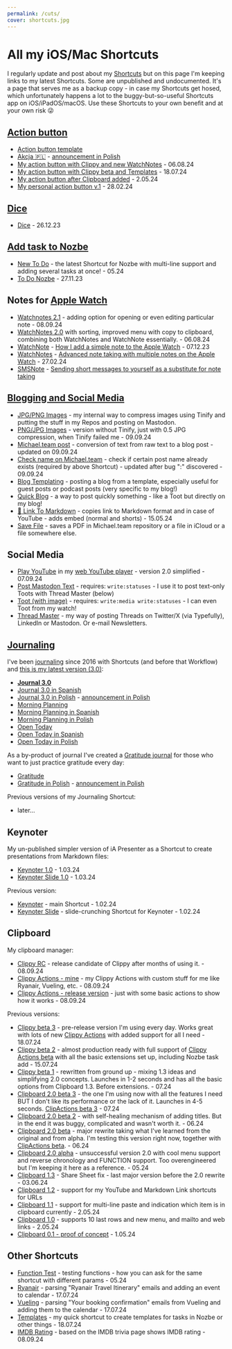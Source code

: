 ```yaml
---
permalink: /cuts/
cover: shortcuts.jpg
---
```


# All my iOS/Mac Shortcuts

I regularly update and post about my [Shortcuts](/shortcuts) but on this page I'm keeping links to my latest Shortcuts. Some are unpublished and undocumented. It's a page that serves me as a backup copy - in case my Shortcuts get hosed, which unfortunately happens a lot to the buggy-but-so-useful Shortcuts app on iOS/iPadOS/macOS. Use these Shortcuts to your own benefit and at your own risk 😜

## [Action button](/action/)

- [Action button template](https://www.icloud.com/shortcuts/697fc874b91a42a7902e525e7273e984)
- [Akcja 🇵🇱](https://www.icloud.com/shortcuts/116534d8a03b4aa59990916372c93198) - [announcement in Polish](/pl/action/)
- [My action button with Clippy and new WatchNotes](https://www.icloud.com/shortcuts/ba4515334da04bf2b09b09ccff434a9e) - 06.08.24
- [My action button with Clippy beta and Templates](https://www.icloud.com/shortcuts/4c4f364c91d5410abba29121bac26340) - 18.07.24
- [My action button after Clipboard added](https://www.icloud.com/shortcuts/cfb96a3af9414087aee7f056eda8d12c) - 2.05.24
- [My personal action button v.1](https://www.icloud.com/shortcuts/bf8bb92c6b1c47f78382ecc21956ba8c) - 28.02.24

## [Dice](/dice-shortcut/)

- [Dice](https://www.icloud.com/shortcuts/a7f51ab434e6402f89829296ebd5e183) - 26.12.23

## [Add task to Nozbe](/nozbe-add)

- [New To Do](https://www.icloud.com/shortcuts/1287fff8c121451db73d1215cadfe32a) - the latest Shortcut for Nozbe with multi-line support and adding several tasks at once! - 05.24
- [To Do Nozbe](https://www.icloud.com/shortcuts/9e8eb326b6e1400e991f98834880184a) - 27.11.23

## Notes for [Apple Watch](/applewatch)

- [Watchnotes 2.1](https://www.icloud.com/shortcuts/fc7ab4aa9329407bb625869c8bad4aa7) - adding option for opening or even editing particular note - 08.09.24
- [WatchNotes 2.0](https://www.icloud.com/shortcuts/7be32e54a3d242c18f629e4ae4cdd9a5) with sorting, improved menu with copy to clipboard, combining both WatchNotes and WatchNote essentially. - 06.08.24
- [WatchNote](https://www.icloud.com/shortcuts/b075cee4a0a54e61bc3758b3c88f2e0c) - [How I add a simple note to the Apple Watch](/watchnote/) - 07.12.23
- [WatchNotes](https://www.icloud.com/shortcuts/78a978eb72b747ca902be2326b7362bb) - [Advanced note taking with multiple notes on the Apple Watch](/watchnotes/) - 27.02.24
- [SMSNote](https://www.icloud.com/shortcuts/65685f0a9c6e466a83eada7303b2b6fd) - [Sending short messages to yourself as a substitute for note taking](/smsnote/)

## [Blogging and Social Media](/blogging/)

- [JPG/PNG Images](https://www.icloud.com/shortcuts/9696f209e4384c0a9fb2f95b920f17d7) - my internal way to compress images using Tinify and putting the stuff in my Repos and posting on Mastodon.
- [PNG/JPG Images](https://www.icloud.com/shortcuts/49ee1aa8af6c4a27a63df4cbe3fa58cf) - version without Tinify, just with 0.5 JPG compression, when Tinify failed me - 09.09.24
- [Michael.team post](https://www.icloud.com/shortcuts/22475550ff894df6a1eafa1df92c54a0) - conversion of text from raw text to a blog post - updated on 09.09.24
- [Check name on Michael.team](https://www.icloud.com/shortcuts/4d591ebb44cc4975bb325a6de917b752) - check if certain post name already exists (required by above Shortcut) - updated after bug ":" discovered - 09.09.24
- [Blog Templating](https://www.icloud.com/shortcuts/710826c52f044d2da3138ea53115e6c2) - posting a blog from a template, especially useful for guest posts or podcast posts (very specific to my blog!)
- [Quick Blog](https://www.icloud.com/shortcuts/08b7905810e94c7c80440171289898a8) - a way to post quickly something - like a Toot but directly on my blog!
- [🔗 Link To Markdown](https://www.icloud.com/shortcuts/4a7ee7378c664ad58f0f265ce59d9011) - copies link to Markdown format and in case of YouTube - adds embed (normal and shorts) - 15.05.24
- [Save File](https://www.icloud.com/shortcuts/63109e313f6d4986a8b6167cc5422e85) - saves a PDF in Michael.team repository or a file in iCloud or a file somewhere else.

## Social Media

- [Play YouTube](https://www.icloud.com/shortcuts/56ebe64991fc441ea1bf0d4b52eaa2dd) in my [web YouTube player](/yt/) - version 2.0 simplified - 07.09.24
- [Post Mastodon Text](https://www.icloud.com/shortcuts/50588896a82442b48c062182d9bc352f) - requires: `write:statuses` - I use it to post text-only Toots with Thread Master (below)
- [Toot (with image)](https://www.icloud.com/shortcuts/eaaf8065a44149548103d8c24fb22dca) - requires: `write:media write:statuses` - I can even Toot from my watch!
- [Thread Master](https://www.icloud.com/shortcuts/ce691c0d758f48f3aceefbbb526c250b) - my way of posting Threads on Twitter/X (via Typefully), LinkedIn or Mastodon. Or e-mail Newsletters.

## [Journaling](/journal/)

I've been [journaling](/journal/) since 2016 with Shortcuts (and before that Workflow) and [this is my latest version (3.0)](/journal3):

- [**Journal 3.0**](https://www.icloud.com/shortcuts/eac9efc4c5d7488ebe0a1874b75840a8)
- [Journal 3.0 in Spanish](https://www.icloud.com/shortcuts/2b7884fd37b2474da1beb96b7711f5af)
- [Journal 3.0 in Polish](https://www.icloud.com/shortcuts/f25ab65899e74bbcbcb6a61adc178109) - [announcement in Polish](/pl/dziennik3/)
- [Morning Planning](https://www.icloud.com/shortcuts/ea2b8d8ccd634d6596bc88d7521b4507)
- [Morning Planning in Spanish](https://www.icloud.com/shortcuts/a28014d33e2a4fe1acd64c6beea08a2b)
- [Morning Planning in Polish](https://www.icloud.com/shortcuts/7e83a2b485fa4331945e6088536c48d5)
- [Open Today](https://www.icloud.com/shortcuts/dbcb8dbd05da404bbaf805a70bb867d9)
- [Open Today in Spanish](https://www.icloud.com/shortcuts/8f6a276759f34b58bc2adab4f4e061df)
- [Open Today in Polish](https://www.icloud.com/shortcuts/7e83a2b485fa4331945e6088536c48d5)

As a by-product of journal I've created a [Gratitude journal](/gratitude/) for those who want to just practice gratitude every day:

- [Gratitude](https://www.icloud.com/shortcuts/1206759d36c34963860e5985aff63466)
- [Gratitude in Polish](https://www.icloud.com/shortcuts/a7d8401d7d124b05befd5b070d0b5425) - [announcement in Polish](/pl/wdziecznosc/)

Previous versions of my Journaling Shortcut:

- later…

## Keynoter

My un-published simpler version of iA Presenter as a Shortcut to create presentations from Markdown files:

- [Keynoter 1.0](https://www.icloud.com/shortcuts/c3c17a7e771d4c3890cff2b76945a5cd) - 1.03.24
- [Keynoter Slide 1.0](https://www.icloud.com/shortcuts/a6889f763dfd4ab585be242c4e253632) - 1.03.24

Previous version:

- [Keynoter](https://www.icloud.com/shortcuts/f4ac0b053ac6479a9f3aa54f9b9fd29a) - main Shortcut - 1.02.24
- [Keynoter Slide](https://www.icloud.com/shortcuts/9db0fa76294541b0ac1623e8efceaca2) - slide-crunching Shortcut for Keynoter - 1.02.24

## Clipboard

My clipboard manager:

- [Clippy RC](https://www.icloud.com/shortcuts/47afd5ba8b5b4f85a92d8e35fac8f3c8) - release candidate of Clippy after months of using it. - 08.09.24
- [Clippy Actions - mine](https://www.icloud.com/shortcuts/0037ffb087ac4ba09ff42468a3c90ac2) - my Clippy Actions with custom stuff for me like Ryanair, Vueling, etc. - 08.09.24
- [Clippy Actions - release version](https://www.icloud.com/shortcuts/e4bc379cb8484fd7ad90684f3c7cc84d) - just with some basic actions to show how it works - 08.09.24

Previous versions:

- [Clippy beta 3](https://www.icloud.com/shortcuts/25bac00d2cdb4225ae9814f7151d6f59) - pre-release version I'm using every day. Works great with lots of new [Clippy Actions](https://www.icloud.com/shortcuts/7c2b2c6e32bd441798aece78ef5debcd) with added support for all I need - 18.07.24
- [Clippy beta 2](https://www.icloud.com/shortcuts/d87b7a0a3a8743b6adedb96b82e4e416) - almost production ready with full support of [Clippy Actions beta](https://www.icloud.com/shortcuts/a3b8fab527004343ac13936ba1695739) with all the basic extensions set up, including Nozbe task add - 15.07.24
- [Clippy beta 1](https://www.icloud.com/shortcuts/3a9337d207b6462a8ea08009c17d9e01) - rewritten from ground up - mixing 1.3 ideas and simplifying 2.0 concepts. Launches in 1-2 seconds and has all the basic options from Clipboard 1.3. Before extensions. - 07.24
- [Clipboard 2.0 beta 3](https://www.icloud.com/shortcuts/4746052ec6454ba492ffb05a2fe6814a) - the one I'm using now with all the features I need BUT I don't like its performance or the lack of it. Launches in 4-5 seconds. [ClipActions beta 3](https://www.icloud.com/shortcuts/ff39311cdd744273a6522506345fc2f2) - 07.24
- [Clipboard 2.0 beta 2](https://www.icloud.com/shortcuts/cc7408a0324f4b95bf2b783e638ad4d3) - with self-healing mechanism of adding titles. But in the end it was buggy, complicated and wasn't worth it. - 06.24
- [Clipboard 2.0 beta](https://www.icloud.com/shortcuts/50f500e7fbbb4ace9022af0a47b09c1c) - major rewrite taking what I've learned from the original and from alpha. I'm testing this version right now, together with [ClipActions beta](https://www.icloud.com/shortcuts/992f1f58281d442cbbda3e20b92d51a9). - 06.24
- [Clipboard 2.0 alpha](https://www.icloud.com/shortcuts/563c6a7352bf46bd81d7ca6b95e1b6e7) - unsuccessful version 2.0 with cool menu support and reverse chronology and FUNCTION support. Too overengineered but I'm keeping it here as a reference. - 05.24
- [Clipboard 1.3](https://www.icloud.com/shortcuts/d0537039f6bd4a0d97ae4b5cc37af8d8) - Share Sheet fix - last major version before the 2.0 rewrite - 03.06.24
- [Clipboard 1.2](https://www.icloud.com/shortcuts/d57be30bc57b43b282f5deee6081810d) - support for my YouTube and Markdown Link shortcuts for URLs
- [Clipboard 1.1](https://www.icloud.com/shortcuts/b9e5294f573047cc9e15d5d7ffa58874) - support for multi-line paste and indication which item is in clipboard currently - 2.05.24
- [Clipboard 1.0](https://www.icloud.com/shortcuts/49b034b005ce432a9c40fff2bc574842) - supports 10 last rows and new menu, and mailto and web links - 2.05.24
- [Clipboard 0.1 - proof of concept](https://www.icloud.com/shortcuts/fc33fbf9f9134ec0aa5f54839c1d8fd2) - 1.05.24

## Other Shortcuts

- [Function Test](https://www.icloud.com/shortcuts/fce5d8926ff74678b670042623108e0d) - testing functions - how you can ask for the same shortcut with different params - 05.24
- [Ryanair](https://www.icloud.com/shortcuts/77fe11f529f540cbbbff6c9d89d140b5) - parsing "Ryanair Travel Itinerary" emails and adding an event to calendar - 17.07.24
- [Vueling](https://www.icloud.com/shortcuts/74fbdd48d75145c194093b2d7f0397e7) - parsing "Your booking confirmation" emails from Vueling and adding them to the calendar - 17.07.24
- [Templates](https://www.icloud.com/shortcuts/a770d39a3d2241b6b5f86e564fcee7c1) - my quick shortcut to create templates for tasks in Nozbe or other things - 18.07.24
- [IMDB Rating](https://www.icloud.com/shortcuts/f6c15fca5df54de49654dd2342107294) - based on the IMDB trivia page shows IMDB rating - 08.09.24
